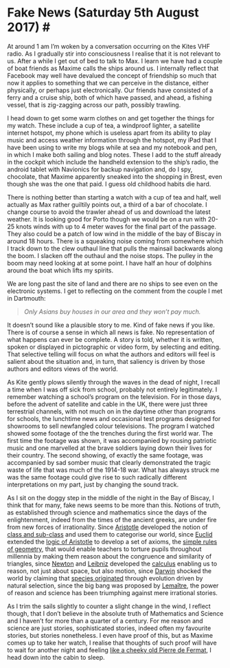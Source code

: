 
# Fake News (Saturday 5th August 2017) #

At around 1 am I’m woken by a conversation occurring on the Kites VHF radio. As I gradually stir into consciousness I realise that it is not relevant to us. After a while I get out of bed to talk to Max. I learn we have had a couple of boat friends as Maxime calls the ships around us. I internally reflect that Facebook may well have devalued the concept of friendship so much that now it applies to something that we can perceive in the distance, either physically, or perhaps just electronically. Our friends have consisted of a ferry and a cruise ship, both of which have passed, and ahead, a fishing vessel, that is zig-zagging across our path, possibly trawling.

I head down to get some warm clothes on and get together the things for my watch. These include a cup of tea, a windproof lighter, a satellite internet hotspot, my phone which is useless apart from its ability to play music and access weather information through the hotspot, my iPad that I have been using to write my blogs while at sea and my notebook and pen, in which I make both sailing and blog notes. These I add to the stuff already in the cockpit which include the handheld extension to the ship’s radio, the android tablet with Navionics for backup navigation and, do I spy, chocolate, that Maxime apparently sneaked into the shopping in Brest, even though she was the one that paid. I guess old childhood habits die hard.

There is nothing better than starting a watch with a cup of tea and half, well actually as Max rather guiltily points out, a third of a bar of chocolate. I change course to avoid the trawler ahead of us and download the latest weather. It is looking good for Porto though we would be on a run with 20-25 knots winds with up to 4 meter waves for the final part of the passage. They also could be a patch of low wind in the middle of the bay of Biscay in around 18 hours. There is a squeaking noise coming from somewhere which I track down to the clew outhaul line that pulls the mainsail backwards along the boom. I slacken off the outhaul and the noise stops. The pulley in the boom may need looking at at some point. I have half an hour of dolphins around the boat which lifts my spirits.

We are long past the site of land and there are no ships to see even on the electronic systems. I get to reflecting on the comment from the couple I met in Dartmouth:

> *Only Asians buy houses in our area and they won’t pay much.*

It doesn’t sound like a plausible story to me. Kind of fake news if you like. There is of course a sense in which all news is fake. No representation of what happens can ever be complete. A story is told, whether it is written, spoken or displayed in pictographic or video form, by selecting and editing. That selective telling will focus on what the authors and editors will feel is salient about the situation and, in turn, that saliency is driven by those authors and editors views of the world.

As Kite gently plows silently through the waves in the dead of night, I recall a time when I was off sick from school, probably not entirely legitimately. I remember watching a school’s program on the television. For in those days, before the advent of satellite and cable in the UK, there were just three terrestrial channels, with not much on in the daytime other than programs for schools, the lunchtime news and occasional test programs designed for showrooms to sell newfangled colour televisions. The program I watched showed some footage of the the trenches during the first world war. The first time the footage was shown, it was accompanied by rousing patriotic music and one marvelled at the brave soldiers laying down their lives for their country. The second showing, of exactly the same footage, was accompanied by sad somber music that clearly demonstrated the tragic waste of life that was much of the 1914-18 war. What has always struck me was the same footage could give rise to such radically different interpretations on my part, just by changing the sound track.

As I sit on the doggy step in the middle of the night in the Bay of Biscay, I think that for many, fake news seems to be more than this. Notions of truth, as established through science and mathematics since the days of the enlightenment, indeed from the times of the ancient greeks, are under fire from new forces of irrationality. Since [Aristotle](https://en.wikipedia.org/wiki/Aristotle) developed the notion of [class and sub-class](https://en.wikipedia.org/wiki/Aristotle#Classification_of_living_things) and used them to categorise our world, since [Euclid](https://en.wikipedia.org/wiki/Euclid) extended the [logic of Aristotle](https://en.wikipedia.org/wiki/Aristotle#Logic) to develop a set of axioms, the [simple rules of geometry](https://en.wikipedia.org/wiki/Euclid%27s_Elements), that would enable teachers to torture pupils throughout millennia by making them reason about the congruence and similarity of triangles, since [Newton](https://en.wikipedia.org/wiki/Isaac_Newton) and [Leibniz](https://en.wikipedia.org/wiki/Gottfried_Wilhelm_Leibniz) developed the [calculus](https://en.wikipedia.org/wiki/Calculus) enabling us to reason, not just about space, but also motion, since [Darwin](https://en.wikipedia.org/wiki/Charles_Darwin) shocked the world by claiming that [species originated](https://en.wikipedia.org/wiki/On_the_Origin_of_Species) through evolution driven by natural selection, since the big bang was proposed by [Lemaître](https://en.wikipedia.org/wiki/Georges_Lema%C3%AEtre), the power of reason and science has been triumphing against mere irrational stories.

As I trim the sails slightly to counter a slight change in the wind, I reflect though, that I don’t believe in the absolute truth of Mathematics and Science and I haven’t for more than a quarter of a century. For me reason and science are just stories, sophisticated stories, indeed often my favourite stories, but stories nonetheless. I even have proof of this, but as Maxime comes up to take her watch, I realise that thoughts of such proof will have to wait for another night and feeling [like a cheeky old Pierre de Fermat](https://en.wikipedia.org/wiki/Fermat%27s_Last_Theorem), I head down into the cabin to sleep.
